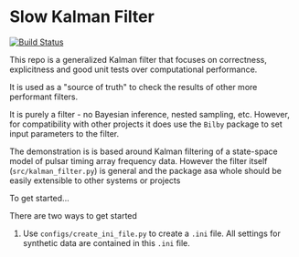 # Slow Kalman Filter


<!-- [![codecov](https://codecov.io/gh/tomkimpson/KalmanPhasePTA/graph/badge.svg?token=Y2TSEX32BI)](https://codecov.io/gh/tomkimpson/KalmanPhasePTA) -->


[![Build Status](https://github.com/tomkimpson/SlowKalmanFilter/actions/workflows/run_test.yml/badge.svg?branch=main)](https://github.com/tomkimpson/SlowKalmanFilter/actions/workflows/run_test.yml?query=branch%3Amain)


This repo is a generalized Kalman filter that focuses on correctness, explicitness and good unit tests over computational performance.

It is used as a "source of truth" to check the results of other more performant filters.

It is purely a filter - no Bayesian inference, nested sampling, etc. However, for compatibility with other projects it does use the `Bilby` package to set input parameters to the filter.

The demonstration is is based around Kalman filtering of a state-space model of pulsar timing array frequency data. However the filter itself (`src/kalman_filter.py`) is general and the package asa whole should be easily extensible to other systems or projects




To get started...


There are two ways to get started


1. Use `configs/create_ini_file.py` to create a `.ini` file. All settings for synthetic data are contained in this `.ini` file.  

